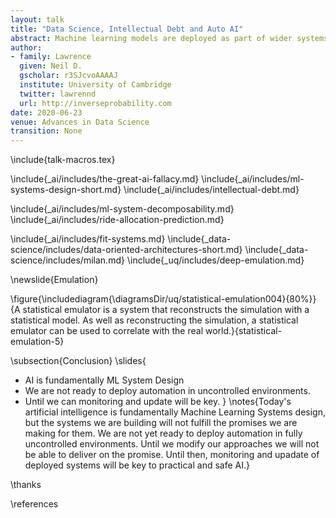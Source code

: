 ```yaml
---
layout: talk
title: "Data Science, Intellectual Debt and Auto AI"
abstract: Machine learning models are deployed as part of wider systems where outputs of one model are consumed by other models. This composite structure for machine learning systems is the dominant approach for deploying artificial intelligence. Such deployed systems can be complex to understand, they bring with them intellectual debt. In this talk we'll argue that the next frontier for automated machine learning is to move to automation of the systems design, going from AutoML to AutoAI.
author:
- family: Lawrence
  given: Neil D.
  gscholar: r3SJcvoAAAAJ
  institute: University of Cambridge
  twitter: lawrennd
  url: http://inverseprobability.com
date: 2020-06-23
venue: Advances in Data Science
transition: None
---
```


\include{talk-macros.tex}

\include{_ai/includes/the-great-ai-fallacy.md}
\include{_ai/includes/ml-systems-design-short.md}
\include{_ai/includes/intellectual-debt.md}

\include{_ai/includes/ml-system-decomposability.md}
\include{_ai/includes/ride-allocation-prediction.md}

\include{_ai/includes/fit-systems.md}
\include{_data-science/includes/data-oriented-architectures-short.md}
\include{_data-science/includes/milan.md}
\include{_uq/includes/deep-emulation.md}


\newslide{Emulation}

\figure{\includediagram{\diagramsDir/uq/statistical-emulation004}{80%}}{A statistical emulator is a system that reconstructs the simulation with a statistical model. As well as reconstructing the simulation, a statistical emulator can be used to correlate with the real world.}{statistical-emulation-5}

\subsection{Conclusion}
\slides{
* AI is fundamentally ML System Design
* We are not ready to deploy automation in uncontrolled environments.
* Until we can monitoring and update will be key.
}
\notes{Today's artificial intelligence is fundamentally Machine Learning Systems design, but the systems we are building will not fulfill the promises we are making for them. We are not yet ready to deploy automation in fully uncontrolled environments. Until we modify our approaches we will not be able to deliver on the promise. Until then, monitoring and upadate of deployed systems will be key to practical and safe AI.}

\thanks

\references







